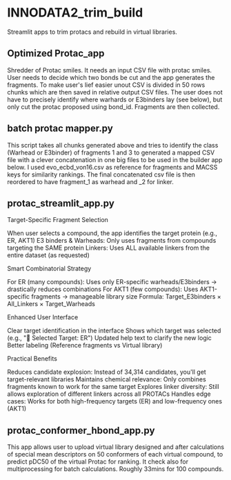 # INNODATA2_trim_build
Streamlit apps to trim protacs and rebuild in virtual libraries.

## Optimized Protac_app
Shredder of Protac smiles. It needs an input CSV file with protac smiles. User needs to decide which two bonds be cut and the app generates the fragments.
To make user's lief easier unout CSV is divided in 50 rows chunks which are then saved in relative output CSV files. The user does not have to precisely identify
where warhards or E3binders lay (see below), but only cut the protac proposed using bond_id. Fragments are then collected.

## batch protac mapper.py
This script takes all chunks generated above and tries to identify the class (Warhead or E3binder) of fragments 1 and 3 to generated a mapped CSV file with a 
clever concatenation in one big files to be used in the builder app below. I used evo_ecbd_von16.csv as reference for fragments and MACSS keys for similarity rankings.
The final concatenated csv file is then reordered to have fragment_1 as warhead and _2 for linker.

## protac_streamlit_app.py

Target-Specific Fragment Selection

When user selects a compound, the app identifies the target protein (e.g., ER, AKT1)
E3 binders & Warheads: Only uses fragments from compounds targeting the SAME protein
Linkers: Uses ALL available linkers from the entire dataset (as requested)

Smart Combinatorial Strategy

For ER (many compounds): Uses only ER-specific warheads/E3binders → drastically reduces combinations
For AKT1 (few compounds): Uses AKT1-specific fragments → manageable library size
Formula: Target_E3binders × All_Linkers × Target_Warheads

Enhanced User Interface

Clear target identification in the interface
Shows which target was selected (e.g., "🎯 Selected Target: ER")
Updated help text to clarify the new logic
Better labeling (Reference fragments vs Virtual library)

Practical Benefits

Reduces candidate explosion: Instead of 34,314 candidates, you'll get target-relevant libraries
Maintains chemical relevance: Only combines fragments known to work for the same target
Explores linker diversity: Still allows exploration of different linkers across all PROTACs
Handles edge cases: Works for both high-frequency targets (ER) and low-frequency ones (AKT1)

## protac_conformer_hbond_app.py

This app allows user to upload virtual library designed and after calculations of special mean descriptors on 
50 conformers of each virtual compound, to predict pDC50 of the virtual Protac for ranking. It check also for multiprocessing
for batch calculations. Roughly 33mins for 100 compounds.

